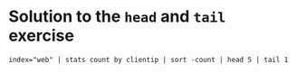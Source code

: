# Solution to the `head` and `tail` exercise

```splunk
index="web" | stats count by clientip | sort -count | head 5 | tail 1
```
